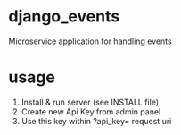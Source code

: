 # django_events
Microservice application for handling events

# usage
1. Install & run server (see INSTALL file)
2. Create new Api Key from admin panel
3. Use this key within ?api_key= request uri